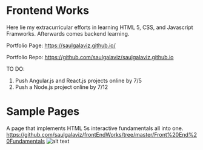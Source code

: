 # Frontend Works

Here lie my extracurricular efforts in learning HTML 5, CSS, and Javascript Framworks. Afterwards comes backend learning.

Portfolio Page: https://saulgalaviz.github.io/

Portfolio Repo: https://github.com/saulgalaviz/saulgalaviz.github.io

TO DO:
1. Push Angular.js and React.js projects online by 7/5
2. Push a Node.js project online by 7/12

# Sample Pages 
A page that implements HTML 5s interactive fundamentals all into one.
https://github.com/saulgalaviz/frontEndWorks/tree/master/Front%20End%20Fundamentals
![alt text](https://i.imgur.com/3Byov8U.png) 
